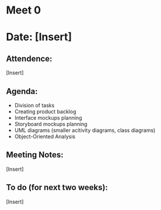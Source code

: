 # Meet 0 

# Date: [Insert]

## Attendence: 
[Insert]

## Agenda: 
- Division of tasks 
- Creating product backlog 
- Interface mockups planning 
- Storyboard mockups planning 
- UML diagrams (smaller acitivity diagrams, class diagrams) 
- Object-Oriented Analysis 

## Meeting Notes:
[Insert]

## To do (for next two weeks): 
[Insert]
